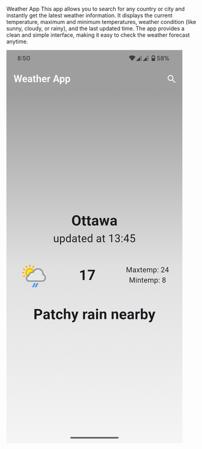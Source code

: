 Weather App
This app allows you to search for any country or city and instantly get the latest weather information. It displays the current temperature, maximum and minimum temperatures, weather condition (like sunny, cloudy, or rainy), and the last updated time. The app provides a clean and simple interface, making it easy to check the weather forecast anytime.

![Logo](weather.png)
